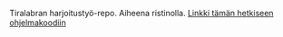 Tiralabran harjoitustyö-repo. 
Aiheena ristinolla.
[Linkki tämän hetkiseen ohjelmakoodiin](xoxo_hennesy.py)
